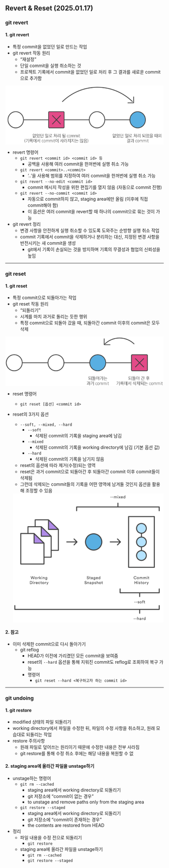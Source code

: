 ## Revert & Reset (2025.01.17)

### git revert

#### 1. git revert

- 특정 commit을 없었던 일로 만드는 작업
- git revert 작동 원리
    - “재설정”
    - 단일 commit을 실행 취소하는 것
    - 프로젝트 기록에서 commit을 없었던 일로 처리 후 그 결과를 새로운 commit으로 추가함

<img src="image/0117/0117_1.png" alt="image" align="center">

- revert 명령어
    - `git revert <commit id> <commit id> 등`
        - 공백을 사용해 여러 commit을 한꺼번에 실행 취소 가능
    - `git revert <commit>..<commit>`
        - ‘..’을 사용해 범위를 지정하여 여러 commit을 한꺼번에 실행 취소 가능
    - `git revert --no-edit <commit id>`
        - commit 메시지 작성을 위한 편집기를 열지 않음 (자동으로 commit 진행)
    - `git revert --no-commit <commit id>`
        - 자동으로 commit하지 않고, staging area에만 올림 (이후에 직접 commit해야 함)
        - 이 옵션은 여러 commit을 revert할 때 하나의 commit으로 묶는 것이 가능
- git revert 정리
    - 변경 사항을 안전하게 실행 취소할 수 있도록 도와주는 순방향 실행 취소 작업
    - commit 기록에서 commit을 삭제하거나 분리하는 대신, 지정된 변경 사항을 반전시키는 새 commit을 생성
        - git에서 기록이 손실되는 것을 방지하며 기록의 무결성과 협업의 신뢰성을 높임

---

### git reset

#### 1. git reset

- 특정 commit으로 되돌아가는 작업
- git reset 작동 원리
    - “되돌리기”
    - 시계를 마치 과거로 돌리는 듯한 행위
    - 특정 commit으로 되돌아 갔을 때, 되돌아간 commit 이후의 commit은 모두 삭제

<img src="image/0117/0117_2.png" alt="image" align="center">

- reset 명령어
    - `git reset [옵션] <commit id>`
- reset의 3가지 옵션
    - `--soft, --mixed, --hard`
        - `--soft`
            - 삭제된 commit의 기록을 staging area에 남김
        - `--mixed`
            - 삭제된 commit의 기록을 working directory에 남김 (기본 옵션 값)
        - `--hard`
            - 삭제된 commit의 기록을 남기지 않음
    - reset의 옵션에 따라 제거(수정)되는 영역
    - reset은 과거 commit으로 되돌아간 후 되돌아간 commit 이후 commit들이 삭제됨
    - 그런데 삭제되는 commit들의 기록을 어떤 영역에 남겨둘 것인지 옵션을 활용해 조정할 수 있음
    
    <img src="image/0117/0117_3.png" alt="image" align="center">
    

#### 2. 참고

- 이미 삭제한 commit으로 다시 돌아가기
    - git reflog
        - HEAD가 이전에 가리켰던 모든 commit을 보여줌
        - reset의 `--hard` 옵션을 통해 지워진 commit도 reflog로 조회하여 복구 가능
        - 명령어
            - `git reset --hard <복구하고자 하는 commit id>`

---

### git undoing

#### 1. git restore

- modified 상태의 파일 되돌리기
- working directory에서 파일을 수정한 뒤, 파일의 수정 사항을 취소하고, 원래 모습대로 되돌리는 작업
- restore 주의사항
    - 원래 파일로 덮어쓰는 원리이기 때문에 수정한 내용은 전부 사라짐
    - git restore를 통해 수정 취소 후에는 해당 내용을 복원할 수 없

#### 2. staging area에 올라간 파일을 unstage하기

- unstage하는 명령어
    - `git rm --cached`
        - staging area에서 working directory로 되돌리기
        - git 저장소에 “commit이 없는 경우”
        - to unstage and remove paths only from the staging area
    - `git restore --staged`
        - staging area에서 working directory로 되돌리기
        - git 저장소에 “commit이 존재하는 경우”
        - the contents are restored from HEAD
- 정리
    - 파일 내용을 수정 전으로 되돌리기
        - `git restore`
    - staging area에 올라간 파일을 unstage하기
        - `git rm --cached`
        - `git restore --staged`
